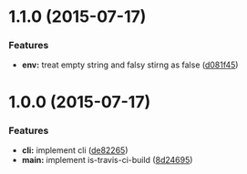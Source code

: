 <a name="1.1.0"></a>
# 1.1.0 (2015-07-17)


### Features

* **env:** treat empty string and falsy stirng as false ([d081f45](https://github.com/pandawing/node-is-travis-ci-build/commit/d081f45))



<a name="1.0.0"></a>
# 1.0.0 (2015-07-17)


### Features

* **cli:** implement cli ([de82265](https://github.com/pandawing/node-is-travis-ci-build/commit/de82265))
* **main:** implement is-travis-ci-build ([8d24695](https://github.com/pandawing/node-is-travis-ci-build/commit/8d24695))



